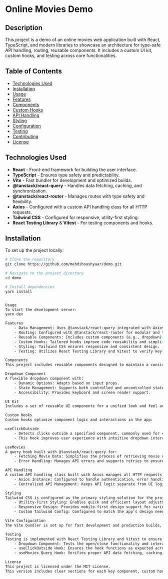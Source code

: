 # Online Movies Demo

## Description
This project is a demo of an online movies web application built with React, TypeScript, and modern libraries to showcase an architecture for type-safe API handling, routing, reusable components. It includes a custom UI kit, custom hooks, and testing across core functionalities.

## Table of Contents
- [Technologies Used](#technologies-used)
- [Installation](#installation)
- [Usage](#usage)
- [Features](#features)
- [Components](#components)
- [Custom Hooks](#custom-hooks)
- [API Handling](#api-handling)
- [Styling](#styling)
- [Configuration](#configuration)
- [Testing](#testing)
- [Contributing](#contributing)
- [License](#license)

## Technologies Used
- **React** - Front-end framework for building the user interface.
- **TypeScript** - Ensures type safety and predictability.
- **Vite** - Fast bundler for development and optimized builds.
- **@tanstack/react-query** - Handles data fetching, caching, and synchronization.
- **@tanstack/react-router** - Manages routes with type safety and flexibility.
- **Axios** - Configured with a custom API handling class for all HTTP requests.
- **Tailwind CSS** - Configured for responsive, utility-first styling.
- **React Testing Library** & **Vitest** - For testing components and hooks.

## Installation
To set up the project locally:

```bash
# Clone the repository
git clone https://github.com/mehdihoushyaar/demo.git

# Navigate to the project directory
cd demo

# Install dependencies
yarn install


Usage
To start the development server:
yarn dev

Features
    - Data Management: Uses @tanstack/react-query integrated with Axios for efficient API data handling and caching.
    - Routing: Configured with @tanstack/react-router for modular and type-safe routing.
    - Reusable Components: Includes custom components (e.g., dropdown) for design consistency.
    - Custom Hooks: Tailored hooks improve code reusability and simplify UI interactions.
    - Styling: Tailwind CSS ensures responsive and consistent design.
    - Testing: Utilizes React Testing Library and Vitest to verify key app functionalities.

Components
This project includes reusable components designed to maintain a consistent design system:

Dropdown Component
A flexible dropdown component with:
    - Dynamic Options: Adapts based on input props.
    - State Management: Supports both controlled and uncontrolled states.
    - Accessibility: Provides keyboard and screen reader support.

UI Kit
Includes a set of reusable UI components for a unified look and feel across the application.

Custom Hooks
Custom hooks optimize component logic and interactions in the app:

useClickOutside
    - Detects clicks outside a specified component, commonly used for closing dropdowns when clicking outside.
    - This hook improves user experience with intuitive dropdown interactions.

useMovies
A query hook built with @tanstack/react-query for:
    - Fetching Movie Data: Simplifies the process of retrieving movie data from the API.
    - Error Handling: Manages API errors and supports retries to ensure data reliability.

API Handling
A custom API handling class built with Axios manages all HTTP requests:
    - Axios Instance: Configured to handle authentication, error handling, and base URL settings.
    - Centralized API Management: Keeps API logic separate from UI logic, making it easier to maintain and modify.

Styling
Tailwind CSS is configured as the primary styling solution for the project:
    - Utility-First Styling: Enables quick and efficient layout adjustments.
    - Responsive Design: Provides mobile-first design support for various screen sizes.
    - Custom Tailwind Config: Configured to match the app’s design needs.

Vite Configuration
The Vite bundler is set up for fast development and production builds, with support for TypeScript, React, and Tailwind CSS integration.

Testing
Testing is implemented with React Testing Library and Vitest to ensure reliability:
    - Dropdown Component: Tests the open/close functionality and interactions.
    - useClickOutside Hook: Ensures the hook functions as expected across various components.
    - useMovies Query Hook: Verifies proper API data fetching, caching, and error handling.

License
This project is licensed under the MIT License.
This version includes clear sections for each key component, custom hooks, and API handling.


